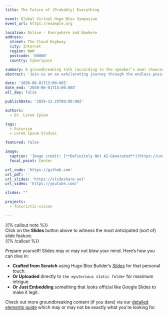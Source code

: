 ```yaml
---
title: The Future of (Probably) Everything  

event: Global Virtual Hugo Blox Symposium  
event_url: https://example.org

location: Online - Everywhere and Nowhere  
address:  
  street: The Cloud Highway  
  city: Internet  
  region: WWW  
  postcode: '00000'  
  country: Cyberspace  

summary: A groundbreaking talk (according to the speaker’s mom) showcasing Hugo Blox Builder’s markdown magic!  
abstract: 'Join us on an exhilarating journey through the endless possibilities of Markdown slides. Suspend your disbelief as our "experts" dive into the intricacies of virtual content, where Latin placeholders meet boundless imagination. Expect tangents, bold predictions, and more Lorem Ipsum than you’ve ever seen in one sitting.'  

date: '2030-06-01T13:00:00Z'  
date_end: '2030-06-01T15:00:00Z'  
all_day: false  

publishDate: '2029-12-25T00:00:00Z'  

authors:  
  - Dr. Lorem Ipsum  

tags:  
  - Futurism  
  - Lorem Ipsum Studies  

featured: false  

image:  
  caption: 'Image credit: [**Definitely Not AI-Generated**](https://unsplash.com/photos/bzdhc5b3Bxs)'  
  focal_point: Center  

url_code: 'https://github.com'  
url_pdf: ''  
url_slides: 'https://slideshare.net'  
url_video: 'https://youtube.com/'  

slides: ""  

projects:  
  - futuristic-vision  

---
```


{{% callout note %}}  
Click on the **Slides** button above to witness the most anticipated (sort of) slide feature.  
{{% /callout %}}  

Prepare yourself! Slides may or may not blow your mind. Here’s how you can dive in:

- **Crafted from Scratch** using Hugo Blox Builder’s [_Slides_](https://docs.hugoblox.com/reference/content-types/) for that personal touch.
- **Or Uploaded** directly to `the mysterious static folder` for maximum intrigue.
- **Or Just Embedding** something that looks official like Google Slides to make it legit.

Check out more groundbreaking content (if you dare) via our [detailed elements guide](https://docs.hugoblox.com/reference/markdown/) which may or may not be exactly what you're looking for.  
